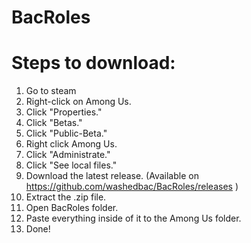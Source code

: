 # BacRoles

# Steps to download:
1. Go to steam
2. Right-click on Among Us.
3. Click "Properties."
4. Click "Betas."
5. Click "Public-Beta."
6. Right click Among Us.
7. Click "Administrate."
8. Click "See local files."
9. Download the latest release. (Available on https://github.com/washedbac/BacRoles/releases )
10. Extract the .zip file.
11. Open BacRoles folder.
12. Paste everything inside of it to the Among Us folder.
13. Done!
